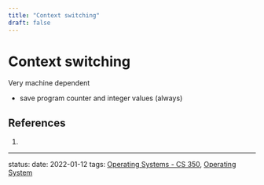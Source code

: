 ```yaml
---
title: "Context switching"
draft: false
---
```

# Context switching

Very machine dependent
- save program counter and integer values (always)

## References
1. 

---
status:
date: 2022-01-12
tags: [Operating Systems - CS 350](Operating%20Systems%20-%20CS%20350.md), [Operating System](Operating%20System.md)